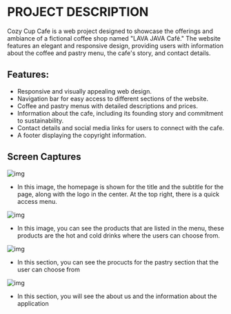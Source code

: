 # PROJECT DESCRIPTION

Cozy Cup Cafe is a web project designed to showcase the offerings and ambiance of a fictional coffee shop named "LAVA JAVA Café." The website features an elegant and responsive design, providing users with information about the coffee and pastry menu, the cafe's story, and contact details.

## Features:

* Responsive and visually appealing web design.
* Navigation bar for easy access to different sections of the website.
* Coffee and pastry menus with detailed descriptions and prices.
* Information about the cafe, including its founding story and commitment to sustainability.
* Contact details and social media links for users to connect with the cafe.
* A footer displaying the copyright information.

## Screen Captures

![img]("sc1.png")

* In this image, the homepage is shown for the title and the subtitle for the page, along with the logo in the center. At the top right, there is a quick access menu.

![img](sc2.png)

* In this image, you can see the products that are listed  in the menu, these products are the hot and cold drinks where the users can choose from.

![img](sc3.png)

* In this section, you can see the procucts for the pastry section that the user can choose from

![img](sc4.png)

* In this section, you will see the about us and the information about the application
